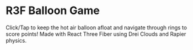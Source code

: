 # R3F Balloon Game

Click/Tap to keep the hot air balloon afloat and navigate through rings to score points! Made with React Three Fiber using Drei Clouds and Rapier physics.
